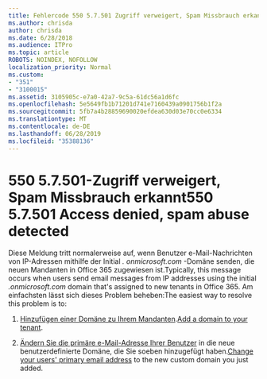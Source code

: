 ```yaml
---
title: Fehlercode 550 5.7.501 Zugriff verweigert, Spam Missbrauch erkannt
ms.author: chrisda
author: chrisda
ms.date: 6/28/2018
ms.audience: ITPro
ms.topic: article
ROBOTS: NOINDEX, NOFOLLOW
localization_priority: Normal
ms.custom:
- "351"
- "3100015"
ms.assetid: 3105905c-e7a0-42a7-9c5a-61dc56a1d6fc
ms.openlocfilehash: 5e5649fb1b71201d741e7160439a0901756b1f2a
ms.sourcegitcommit: 5fb7a4b28859690020efdea630d03e70cc0e6334
ms.translationtype: MT
ms.contentlocale: de-DE
ms.lasthandoff: 06/28/2019
ms.locfileid: "35388136"
---
```

# <a name="550-57501-access-denied-spam-abuse-detected"></a><span data-ttu-id="d7bb3-102">550 5.7.501-Zugriff verweigert, Spam Missbrauch erkannt</span><span class="sxs-lookup"><span data-stu-id="d7bb3-102">550 5.7.501 Access denied, spam abuse detected</span></span>

<span data-ttu-id="d7bb3-103">Diese Meldung tritt normalerweise auf, wenn Benutzer e-Mail-Nachrichten von IP-Adressen mithilfe der Initial *. onmicrosoft.com* -Domäne senden, die neuen Mandanten in Office 365 zugewiesen ist.</span><span class="sxs-lookup"><span data-stu-id="d7bb3-103">Typically, this message occurs when users send email messages from IP addresses using the initial *.onmicrosoft.com* domain that's assigned to new tenants in Office 365.</span></span> <span data-ttu-id="d7bb3-104">Am einfachsten lässt sich dieses Problem beheben:</span><span class="sxs-lookup"><span data-stu-id="d7bb3-104">The easiest way to resolve this problem is to:</span></span>

1. <span data-ttu-id="d7bb3-105">[Hinzufügen einer Domäne zu Ihrem Mandanten](https://support.office.com/article/6383f56d-3d09-4dcb-9b41-b5f5a5efd611.aspx).</span><span class="sxs-lookup"><span data-stu-id="d7bb3-105">[Add a domain to your tenant](https://support.office.com/article/6383f56d-3d09-4dcb-9b41-b5f5a5efd611.aspx).</span></span>

2. <span data-ttu-id="d7bb3-106">[Ändern Sie die primäre e-Mail-Adresse Ihrer Benutzer](https://support.office.com/article/fb5ac074-e203-4e1f-9843-b9d1a3e03297.aspx) in die neue benutzerdefinierte Domäne, die Sie soeben hinzugefügt haben.</span><span class="sxs-lookup"><span data-stu-id="d7bb3-106">[Change your users' primary email address](https://support.office.com/article/fb5ac074-e203-4e1f-9843-b9d1a3e03297.aspx) to the new custom domain you just added.</span></span>
